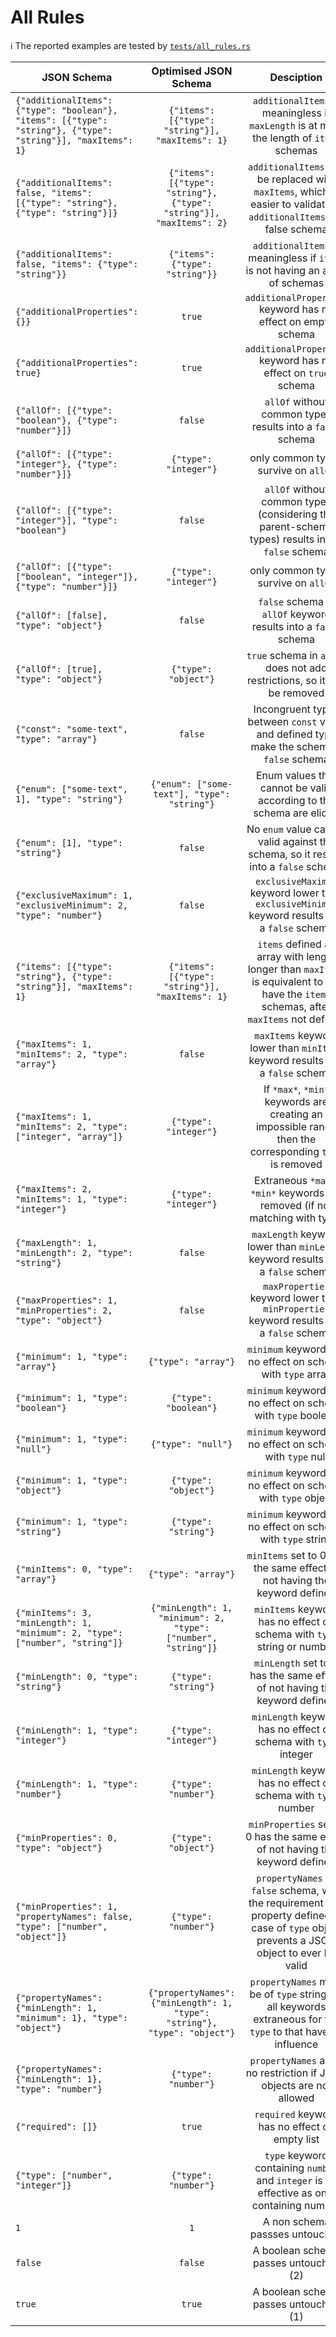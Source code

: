 # All Rules

:information_source: The reported examples are tested by [`tests/all_rules.rs`](https://github.com/macisamuele/jsonschema-equivalent/blob/master/tests/all_rules.rs)

<!--
    Please do not change the strucutre of the table and/or introduce pipes (`|`) in the table rows.
    Pipes are allowed/required only to read the line.

    This is required as we're verifying the examples via the test.

    Few extra notes:
    * Do not modify/remove the TABLE START and END comment lines
    * Each example should be reported on a single line
      (as the test process the input line by line)
    * Ensure that the JSON Schema are wrapped by backquotes (`)
      due to syntax highlighting
-->
<!-- TABLE START -->
| JSON Schema | Optimised JSON Schema | Desciption |
|-|:-:|:-:|
| `{"additionalItems": {"type": "boolean"}, "items": [{"type": "string"}, {"type": "string"}], "maxItems": 1}` | `{"items": [{"type": "string"}], "maxItems": 1}` | `additionalItems` is meaningless if `maxLength` is at most the length of `items` schemas |
| `{"additionalItems": false, "items": [{"type": "string"}, {"type": "string"}]}` | `{"items": [{"type": "string"}, {"type": "string"}], "maxItems": 2}` | `additionalItems` can be replaced with `maxItems`, which is easier to validate, if `additionalItems` is a false schema |
| `{"additionalItems": false, "items": {"type": "string"}}` | `{"items": {"type": "string"}}` | `additionalItems` is meaningless if `items` is not having an array of schemas |
| `{"additionalProperties": {}}` | `true` | `additionalProperties` keyword has no effect on empty schema |
| `{"additionalProperties": true}` | `true` | `additionalProperties` keyword has no effect on `true` schema |
| `{"allOf": [{"type": "boolean"}, {"type": "number"}]}` | `false` | `allOf` without common types results into a `false` schema |
| `{"allOf": [{"type": "integer"}, {"type": "number"}]}` | `{"type": "integer"}` | only common types survive on `allOf` |
| `{"allOf": [{"type": "integer"}], "type": "boolean"}` | `false` | `allOf` without common types (considering the parent-schema types) results into a `false` schema |
| `{"allOf": [{"type": ["boolean", "integer"]}, {"type": "number"}]}` | `{"type": "integer"}` | only common types survive on `allOf` |
| `{"allOf": [false], "type": "object"}` | `false` | `false` schema in `allOf` keyword results into a `false` schema |
| `{"allOf": [true], "type": "object"}` | `{"type": "object"}` | `true` schema in `allOf` does not add restrictions, so it can be removed |
| `{"const": "some-text", "type": "array"}` | `false` | Incongruent types between `const` value and defined type make the schema a `false` schema |
| `{"enum": ["some-text", 1], "type": "string"}` | `{"enum": ["some-text"], "type": "string"}` | Enum values that cannot be valid according to the schema are elided |
| `{"enum": [1], "type": "string"}` | `false` | No `enum` value can be valid against the schema, so it results into a `false` schema |
| `{"exclusiveMaximum": 1, "exclusiveMinimum": 2, "type": "number"}` | `false` | `exclusiveMaximum` keyword lower than `exclusiveMinimum` keyword results into a `false` schema |
| `{"items": [{"type": "string"}, {"type": "string"}], "maxItems": 1}` | `{"items": [{"type": "string"}], "maxItems": 1}` | `items` defined as array with length longer than `maxItems` is equivalent to not have the `items` schemas, after `maxItems` not defined |
| `{"maxItems": 1, "minItems": 2, "type": "array"}` | `false` | `maxItems` keyword lower than `minItems` keyword results into a `false` schema |
| `{"maxItems": 1, "minItems": 2, "type": ["integer", "array"]}` | `{"type": "integer"}` | If `*max*`, `*min*` keywords are creating an impossible range then the corresponding `type` is removed |
| `{"maxItems": 2, "minItems": 1, "type": "integer"}` | `{"type": "integer"}` | Extraneous `*max*`, `*min*` keywords are removed (if not matching with type) |
| `{"maxLength": 1, "minLength": 2, "type": "string"}` | `false` | `maxLength` keyword lower than `minLength` keyword results into a `false` schema |
| `{"maxProperties": 1, "minProperties": 2, "type": "object"}` | `false` | `maxProperties` keyword lower than `minProperties` keyword results into a `false` schema |
| `{"minimum": 1, "type": "array"}` | `{"type": "array"}` | `minimum` keyword has no effect on schema with `type` array |
| `{"minimum": 1, "type": "boolean"}` | `{"type": "boolean"}` | `minimum` keyword has no effect on schema with `type` boolean |
| `{"minimum": 1, "type": "null"}` | `{"type": "null"}` | `minimum` keyword has no effect on schema with `type` null |
| `{"minimum": 1, "type": "object"}` | `{"type": "object"}` | `minimum` keyword has no effect on schema with `type` object |
| `{"minimum": 1, "type": "string"}` | `{"type": "string"}` | `minimum` keyword has no effect on schema with `type` string |
| `{"minItems": 0, "type": "array"}` | `{"type": "array"}` | `minItems` set to 0 has the same effect of not having the keyword defined |
| `{"minItems": 3, "minLength": 1, "minimum": 2, "type": ["number", "string"]}` | `{"minLength": 1, "minimum": 2, "type": ["number", "string"]}` | `minItems` keyword has no effect on schema with `type` string or number |
| `{"minLength": 0, "type": "string"}` | `{"type": "string"}` | `minLength` set to 0 has the same effect of not having the keyword defined |
| `{"minLength": 1, "type": "integer"}` | `{"type": "integer"}` | `minLength` keyword has no effect on schema with `type` integer |
| `{"minLength": 1, "type": "number"}` | `{"type": "number"}` | `minLength` keyword has no effect on schema with `type` number |
| `{"minProperties": 0, "type": "object"}` | `{"type": "object"}` | `minProperties` set to 0 has the same effect of not having the keyword defined |
| `{"minProperties": 1, "propertyNames": false, "type": ["number", "object"]}` | `{"type": "number"}` | `propertyNames` as `false` schema, with the requirement of a property defined in case of `type` object prevents a JSON object to ever be valid |
| `{"propertyNames": {"minLength": 1, "minimum": 1}, "type": "object"}` | `{"propertyNames": {"minLength": 1, "type": "string"}, "type": "object"}` | `propertyNames` must be of `type` string, so all keywords extraneous for the `type` to that have no influence |
| `{"propertyNames": {"minLength": 1}, "type": "number"}` | `{"type": "number"}` | `propertyNames` adds no restriction if JSON objects are not allowed |
| `{"required": []}` | `true` | `required` keyword has no effect on empty list |
| `{"type": ["number", "integer"]}` | `{"type": "number"}` | `type` keyword containing `number` and `integer` is as effective as only containing number |
| `1` | `1` | A non schema passses untouched |
| `false` | `false` | A boolean schema passes untouched (2) |
| `true` | `true` | A boolean schema passes untouched (1) |
<!-- TABLE END -->
